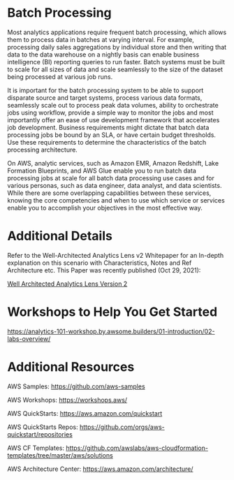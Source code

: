 # Batch Processing

Most analytics applications require frequent batch processing, which allows them to process data in batches at
varying interval. For example, processing daily sales aggregations by individual store and then writing that data to the
data warehouse on a nightly basis can enable business intelligence (BI) reporting queries to run faster. Batch systems
must be built to scale for all sizes of data and scale seamlessly to the size of the dataset being processed at various
job runs.

It is important for the batch processing system to be able to support disparate source and target systems, process
various data formats, seamlessly scale out to process peak data volumes, ability to orchestrate jobs using workflow,
provide a simple way to monitor the jobs and most importantly offer an ease of use development framework that
accelerates job development. Business requirements might dictate that batch data processing jobs be bound by an
SLA, or have certain budget thresholds. Use these requirements to determine the characteristics of the batch
processing architecture.

On AWS, analytic services, such as Amazon EMR, Amazon Redshift, Lake Formation Blueprints, and AWS
Glue enable you to run batch data processing jobs at scale for all batch data processing use cases and for various
personas, such as data engineer, data analyst, and data scientists. While there are some overlapping capabilities
between these services, knowing the core competencies and when to use which service or services enable you to
accomplish your objectives in the most effective way.

# Additional Details

Refer to the Well-Architected Analytics Lens v2 Whitepaper for an In-depth explanation on this scenario with Characteristics, Notes and Ref Architecture etc.
This Paper was recently published (Oct 29, 2021):

[Well Architected Analytics Lens Version 2](https://docs.aws.amazon.com/wellarchitected/latest/analytics-lens/scenarios.html)

# Workshops to Help You Get Started 

https://analytics-101-workshop.by.awsome.builders/01-introduction/02-labs-overview/


# Additional Resources

AWS Samples: https://github.com/aws-samples

AWS Workshops: https://workshops.aws/

AWS QuickStarts: https://aws.amazon.com/quickstart

AWS QuickStarts Repos: https://github.com/orgs/aws-quickstart/repositories

AWS CF Templates: https://github.com/awslabs/aws-cloudformation-templates/tree/master/aws/solutions

AWS Architecture Center: https://aws.amazon.com/architecture/





